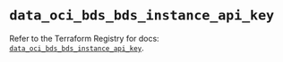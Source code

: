 # `data_oci_bds_bds_instance_api_key`

Refer to the Terraform Registry for docs: [`data_oci_bds_bds_instance_api_key`](https://registry.terraform.io/providers/oracle/oci/7.19.0/docs/data-sources/bds_bds_instance_api_key).
